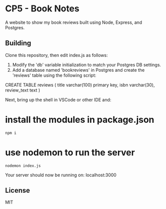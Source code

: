 # CP5 - Book Notes

A website to show my book reviews built using Node, Express, and Postgres.


## Building

Clone this repository, then edit index.js as follows:

1. Modify the 'db' variable initialization to match your Postgres DB settings.
2. Add a database named 'bookreviews' in Postgres and create the 'reviews' table 
   using the following script:

CREATE TABLE reviews
(
    title varchar(100) primary key,
    isbn varchar(30),
    review_text text
)

Next, bring up the shell in VSCode or other IDE and:

# install the modules in package.json
```shell
npm i
```
# use nodemon to run the server
```shell
nodemon index.js
```

Your server should now be running on: localhost:3000

## License

MIT
